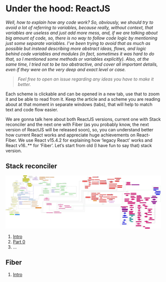 # Under the hood: ReactJS
<em> Well, how to explain how any code work? So, obviously, we should try to avoid a lot of referring to variables, because really, without context, that variables are useless and just add more mess, and, if we are talking about big amount of code, so, there is no way to follow code logic by mentioning just some separate variables. I’ve been trying to avoid that as much as possible but instead describing more abstract ideas, flows, and logic behind code variables and modules (in fact, sometimes it was hard to do that, so I mentioned some methods or variables explicitly). Also, at the same time, I tried not to be too abstractive, and cover all important details, even if they were on the very deep and exact level or case.

> Feel free to open an issue regarding any ideas you have to make it better.</em>

Each scheme is clickable and can be opened in a new tab, use that to zoom it and be able to read from it. Keep the article and a scheme you are reading about at that moment in separate windows (tabs), that will help to match text and code flow easier.

We are gonna talk here about both ReactJS versions, current one with Stack reconciler and the next one with Fiber (as you probably know, the next version of ReactJS will be released soon), so, you can understand better how current React works and appreciate huge achievements on React-Fiber.  We use React v15.4.2 for explaining how ‘legacy React’ works and React v16.*.*** for ‘Fiber’. Let’s start from old (I have fun to say that) stack version.


## Stack reconciler
[![](./stack/images/intro/all-page-stack-reconciler-25-scale.jpg)](./stack/images/intro/all-page-stack-reconciler.svg)

1. [Intro](./stack/book/Intro.md)
1. [Part 0](./stack/book/Part-0.md)
1. ...



## Fiber
1. [Intro](./part-2/book/Intro.md)
